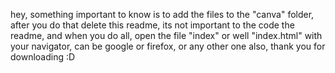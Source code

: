 hey, something important to know is to add the files to the "canva" folder, after you do that delete this readme, its not important to the code the readme, and when you do all, open the file "index" or well "index.html" with your navigator, can be google or firefox, or any other one
also, thank you for downloading :D
